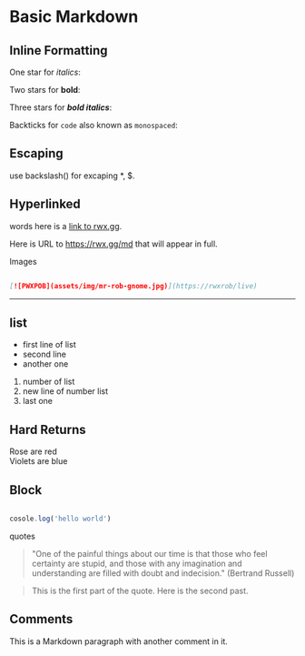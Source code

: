 # Basic Markdown

## Inline Formatting

One star for *italics*:

Two stars for **bold**:

Three stars for ***bold italics***:

Backticks for `code` also known as `monospaced`:

## Escaping

use backslash(\) for excaping \*, \$.

## Hyperlinked

words
here is a [link to rwx.gg](https://rwx.gg).

Here is URL to <https://rwx.gg/md> that will appear in full.

Images

~~~markdown

[![PWXPOB](assets/img/mr-rob-gnome.jpg)](https://rwxrob/live)

~~~

----

## list

* first line of list
* second line
* another one

1. number of list
1. new line of number list
1. last one

## Hard Returns

Rose are red  
Violets are blue

## Block

```js

cosole.log('hello world')

```

quotes

> "One of the painful things about our time is that those who feel
> certainty are stupid, and those with any imagination and understanding
> are filled with doubt and indecision." (Bertrand Russell)


> This is the first part of the quote.
> Here is the second past.


## Comments

<!-- This is a comment -->

This is a Markdown paragraph with another <!-- another --> comment in it.


